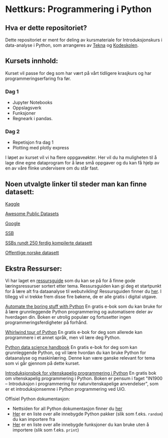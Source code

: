 # Nettkurs: Programmering i Python

## Hva er dette repositoriet?
Dette repositoriet er ment for deling av kursmateriale for Introduksjonskurs i data-analyse i Python, som arrangeres av [Tekna](https://www.tekna.no) og [Kodeskolen](https://simulakodeskolen.no/). 

## Kursets innhold:
Kurset vil passe for deg som har vært på vårt tidligere krasjkurs og har programmeringserfaring fra før. 

### Dag 1

* Jupyter Notebooks
* Oppslagsverk
* Funksjoner 
* Regneark i pandas. 

### Dag 2

* Repetisjon fra dag 1
* Plotting med plotly express

I løpet av kurset vil vi ha flere oppgaveøkter. Her vil du ha muligheten til å lage dine egne dataprogram for å løse små oppgaver og du kan få hjelp av en av våre flinke undervisere om du står fast.

## Noen utvalgte linker til steder man kan finne datasett:

[Kaggle](https://www.kaggle.com/)

[Awesome Public Datasets](https://github.com/awesomedata/awesome-public-datasets)

[Google](https://www.google.com)

[SSB](https://www.ssb.no)

[SSBs rundt 250 ferdig kompilerte datasett](http://data.ssb.no/api/v0/dataset/)

[Offentlige norske datasett](https://data.norge.no/datasets)

## Ekstra Ressurser:
Vi har laget en [ressursguide](ressursguide.md) som du kan se på for å finne gode læringsressurser sortert etter tema. Ressursguiden kan gi deg et startpunkt for å lære alt fra dataanalyse til webutvikling! Ressursguiden finner du [her](ressursguide.md). I tillegg vil vi trekke frem disse fire bøkene, de er alle gratis i digital utgave.

[Automate the boring stuff with Python](https://automatetheboringstuff.com)
En gratis e-bok som du kan bruke for å lære grunnleggende Python programmering og automatisere deler av hverdagen din. Boken er utrolig populær og fortusetter ingen programmeringsferdigheter på forhånd.

[Whirlwind tour of Python](https://jakevdp.github.io/WhirlwindTourOfPython/)
En gratis e-bok for deg som allerede kan programmere i et annet språk, men vil lære deg Python.

[Python data science handbook](https://jakevdp.github.io/PythonDataScienceHandbook/)
En gratis e-bok for deg som kan grunnleggende Python, og vil lære hvordan du kan bruke Python for dataanalyse og maskinlæring. Denne kan være ganske relevant for tema som vi går gjennom på dette kurset.

[Introduksjonsbok for vitenskapelig programmering i Python](https://link.springer.com/book/10.1007/978-3-030-50356-7)
En gratis bok om vitenskapelig programmering i Python. Boken er pensum i faget "IN1900 – Introduksjon i programmering for naturvitenskapelige anvendelser", som er et introduksjonsemne i Python programmering ved UiO.

Offisiel Python dokumentasjon:
* Nettsiden for all Python dokumentasjon finner du [her](https://docs.python.org/3/library/index.html)
* [Her](https://docs.python.org/3/py-modindex.html) er en liste over alle innebygde Python pakker (slik som f.eks. `random`) du kan importere fra
* [Her](https://docs.python.org/3/library/functions.html) er en liste over alle innebygde funksjoner du kan bruke uten å importere (slik som f.eks. `print`)
